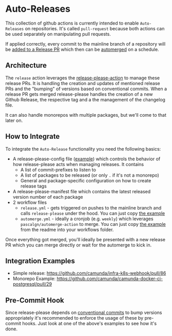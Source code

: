 # Auto-Releases
This collection of github actions is currently intended to enable `Auto-Releases` on repositories. It's called `pull-request` because both actions can be used separately on manipulating pull requests.

If applied correctly, every commit to the mainline branch of a repository will be [added to a Release PR](./release/README.md) which then can be [automerged](./automerge/README.md) on a schedule.

## Architecture
The `release` action leverages the [release-please-action](https://github.com/googleapis/release-please-action) to manage these release PRs.
It is handling the creation and updates of mentioned release PRs and the "bumping" of versions based on conventional commits. When a release PR gets merged release-please handles the creation of a new Github Release, the respective tag and a the management of the changelog file.

It can also handle monorepos with multiple packages, but we'll come to that later on.

## How to Integrate
To integrate the `Auto-Release` functionality you need the following basics:

* A release-please-config file ([example](./release/release-please-config.json)) which controls the behavior of how release-please acts when managing releases. It contains
  * A list of commit-prefixes to listen to
  * A list of packages to be released (or only `.` if it's not a monorepo)
  * General and package-specific configuration on how to create release tags
* A release-please-manifest file which contains the latest released version number of each package
* 2 workflow files
  * `release.yml` - gets triggered on pushes to the mainline branch and calls `release-please` under the hood. You can just copy [the example]()
  * `automerge.yml` - ideally a cronjob (e.g. `weekly`) which leverages `pascalgn/automerge-action` to merge. You can just copy [the example](./automerge/README.md) from the readme into your workflows folder.

Once everything got merged, you'll ideally be presented with a new release PR which you can merge directly or wait for the automerge to kick in.

## Integration Examples
* Simple release: https://github.com/camunda/infra-k8s-webhook/pull/86
* Monorepo Example: https://github.com/camunda/camunda-docker-ci-postgresql/pull/29

## Pre-Commit Hook
Since release-please depends on [conventional commits](https://www.conventionalcommits.org/en/v1.0.0/) to bump versions appropriately it's recommended to enforce the usage of these by pre-commit hooks. Just look at one of the above's examples to see how it's done.
